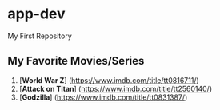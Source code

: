 # app-dev
My First Repository
## My Favorite Movies/Series
1. [**World War Z**] (https://www.imdb.com/title/tt0816711/)
2. [**Attack on Titan**] (https://www.imdb.com/title/tt2560140/)
3. [**Godzilla**] (https://www.imdb.com/title/tt0831387/)

   
